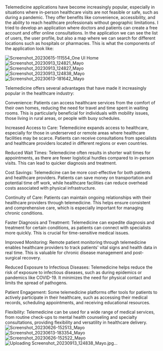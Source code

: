 Telemedicine applications have become increasingly popular, especially in situations where in-person healthcare visits are not feasible or safe, such as during a pandemic. 
They offer benefits like convenience, accessibility, and the ability to reach healthcare professionals without geographic limitations. I tried to develop an application where doctors and patients can create a free account and offer online consultations. In the application we can see the list of users, the user profile, but also a map where we can search for different locations such as hospitals or pharmacies. This is what the components of the application look like:

![Screenshot_20230615-111554_One UI Home](https://github.com/bolba-ionel-florin-30126/Telemedicine-Application-/assets/79502728/950b62b2-f686-4c79-afa4-fa12795380d2)
![Screenshot_20230913_124821_Mayo](https://github.com/bolba-ionel-florin-30126/Telemedicine-Application-/assets/79502728/63c85e30-8386-476e-a2e3-1aab63d9ff52)
![Screenshot_20230913_124827_Mayo](https://github.com/bolba-ionel-florin-30126/Telemedicine-Application-/assets/79502728/504673ea-2a4d-452e-afb8-2db4e985404b)
![Screenshot_20230913_124838_Mayo](https://github.com/bolba-ionel-florin-30126/Telemedicine-Application-/assets/79502728/0b00bd1e-93b9-45ac-ab0f-a30d460e2a8f)
![Screenshot_20230613-181642_Mayo](https://github.com/bolba-ionel-florin-30126/Telemedicine-Application-/assets/79502728/e8ba0065-76ba-4d90-a927-0e02d1eae241)

Telemedicine offers several advantages that have made it increasingly popular in the healthcare industry:

Convenience: Patients can access healthcare services from the comfort of their own homes, reducing the need for travel and time spent in waiting rooms. This is particularly beneficial for individuals with mobility issues, those living in rural areas, or people with busy schedules.

Increased Access to Care: Telemedicine expands access to healthcare, especially for those in underserved or remote areas where healthcare facilities may be scarce. Patients can receive consultations from specialists and healthcare providers located in different regions or even countries.

Reduced Wait Times: Telemedicine often results in shorter wait times for appointments, as there are fewer logistical hurdles compared to in-person visits. This can lead to quicker diagnosis and treatment.

Cost Savings: Telemedicine can be more cost-effective for both patients and healthcare providers. Patients can save money on transportation and potential time off work, while healthcare facilities can reduce overhead costs associated with physical infrastructure.

Continuity of Care: Patients can maintain ongoing relationships with their healthcare providers through telemedicine. This helps ensure consistent and comprehensive care, which is especially important for managing chronic conditions.

Faster Diagnosis and Treatment: Telemedicine can expedite diagnosis and treatment for certain conditions, as patients can connect with specialists more quickly. This is crucial for time-sensitive medical issues.

Improved Monitoring: Remote patient monitoring through telemedicine enables healthcare providers to track patients' vital signs and health data in real time. This is valuable for chronic disease management and post-surgical recovery.

Reduced Exposure to Infectious Diseases: Telemedicine helps reduce the risk of exposure to infectious diseases, such as during epidemics or pandemics like COVID-19. It minimizes the need for physical contact and limits the spread of pathogens.

Patient Engagement: Some telemedicine platforms offer tools for patients to actively participate in their healthcare, such as accessing their medical records, scheduling appointments, and receiving educational resources.

Flexibility: Telemedicine can be used for a wide range of medical services, from routine check-ups to mental health counseling and specialty consultations, providing flexibility and versatility in healthcare delivery.
![Screenshot_20230626-152513_Mayo](https://github.com/bolba-ionel-florin-30126/Telemedicine-Application-/assets/79502728/a44d958b-f8c9-4235-be4c-c6c67431cdb0)
![Screenshot_20230613-183354_Mayo](https://github.com/bolba-ionel-florin-30126/Telemedicine-Application-/assets/79502728/c90d6baa-e8ac-4a7b-9b50-8f92e38e493e)
![Screenshot_20230626-152522_Mayo](https://github.com/bolba-ionel-florin-30126/Telemedicine-Application-/assets/79502728/6a079a84-4db0-4bd0-9595-13c8bb0b65ab)
![Uploading Screenshot_20230913_124838_Mayo.jpg…]()
